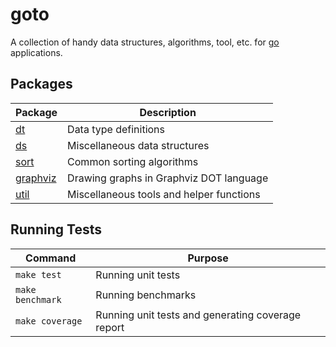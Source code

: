 # goto
A collection of handy data structures, algorithms, tool, etc. for [go](https://golang.org) applications.

## Packages

| Package                                                          | Description                              |
|------------------------------------------------------------------|------------------------------------------|
| [dt](https://github.com/moorara/goto/tree/master/dt)             | Data type definitions                    |
| [ds](https://github.com/moorara/goto/tree/master/ds)             | Miscellaneous data structures            |
| [sort](https://github.com/moorara/goto/tree/master/sort)         | Common sorting algorithms                |
| [graphviz](https://github.com/moorara/goto/tree/master/graphviz) | Drawing graphs in Graphviz DOT language  |
| [util](https://github.com/moorara/goto/tree/master/util)         | Miscellaneous tools and helper functions |

## Running Tests

| Command          | Purpose                                           |
|------------------|---------------------------------------------------|
| `make test`      | Running unit tests                                |
| `make benchmark` | Running benchmarks                                |
| `make coverage`  | Running unit tests and generating coverage report |
